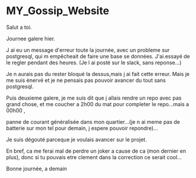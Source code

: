# MY_Gossip_Website

Salut a toi.

Journee galere hier.

J ai eu un message d'erreur toute la journée, avec un probleme sur postgresql, qui m empêcheait de faire une base se données.
J'ai.essayé de le regler pendant des heures. (Je l ai posté sur le slack, sans reponse...)

Je n aurais pas du rester bloqué la dessus,mais j ai fait cette erreur. Mais je me suis énervé et je ne pensais pas pouvoir avancer du tout sans postgresql.

Puis deuxieme galere, je me suis dit que j allais rendre un repo avec pas grand chose, et me coucher a 2h00 du mat pour completer le repo...mais a 00h00 , 

panne de courant généralisée dans mon quartier...(je n ai meme pas de batterie sur mon tel pour demain, j espere pouvoir repondre)...



Je suis dégouté parceque je voulais avancer sur le projet.

En bref, ca me ferai mal de perdre un joker a cause de ca (mon dernier en plus), donc si tu pouvais etre clement dans la correction ce serait cool...

Bonne journée, a demain


